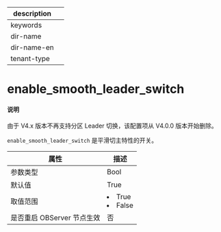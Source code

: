 |description||
|---|---|
|keywords||
|dir-name||
|dir-name-en||
|tenant-type||

# enable_smooth_leader_switch

<main id="notice" type='explain'>
<h4>说明</h4>
<p>由于 V4.x 版本不再支持分区 Leader 切换，该配置项从 V4.0.0 版本开始删除。</p>
</main>

`enable_smooth_leader_switch` 是平滑切主特性的开关。

|      **属性**      |                                                 **描述**                                                 |
|------------------|--------------------------------------------------------------------------------------------------------|
| 参数类型             | Bool                                                                                                    |
| 默认值              | True                                                                                                   |
| 取值范围             | </li><li> True   </li><li> False    |
| 是否重启 OBServer 节点生效 | 否                                                                                                      |


